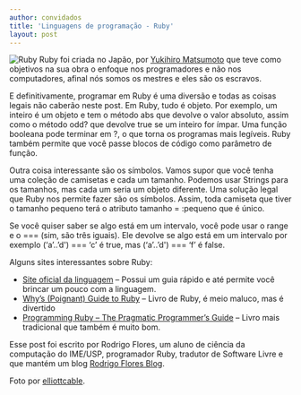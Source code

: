 ```yaml
---
author: convidados
title: 'Linguagens de programação - Ruby'
layout: post
---
```

![Ruby][1] Ruby foi criada no Japão, por [Yukihiro Matsumoto][2] que teve como objetivos na sua obra o enfoque nos programadores e não nos computadores, afinal nós somos os mestres e eles são os escravos. 

E definitivamente, programar em Ruby é uma diversão e todas as coisas legais não caberão neste post. Em Ruby, tudo é objeto. Por exemplo, um inteiro é um objeto e tem o método abs que devolve o valor absoluto, assim como o método odd? que devolve true se um inteiro for ímpar. Uma função booleana pode terminar em ?, o que torna os programas mais legíveis. Ruby também permite que você passe blocos de código como parâmetro de função. 

Outra coisa interessante são os símbolos. Vamos supor que você tenha uma coleção de camisetas e cada um tamanho. Podemos usar Strings para os tamanhos, mas cada um seria um objeto diferente. Uma solução legal que Ruby nos permite fazer são os símbolos. Assim, toda camiseta que tiver o tamanho pequeno terá o atributo tamanho = :pequeno que é único. 

Se você quiser saber se algo está em um intervalo, você pode usar o range e o === (sim, são três iguais). Ele devolve se algo está em um intervalo por exemplo (‘a’..’d') === ‘c’ é true, mas (‘a’..’d') === ‘f’ é false. 

Alguns sites interessantes sobre Ruby:

*   [Site oficial da linguagem][3] – Possui um guia rápido e até permite você brincar um pouco com a linguagem.
*   [Why’s (Poignant) Guide to Ruby][4] – Livro de Ruby, é meio maluco, mas é divertido
*   [Programming Ruby – The Pragmatic Programmer’s Guide][5] – Livro mais tradicional que também é muito bom.

Esse post foi escrito por Rodrigo Flores, um aluno de ciência da computação do IME/USP, programador Ruby, tradutor de Software Livre e que mantém um blog [Rodrigo Flores Blog][6]. 

Foto por [elliottcable][7].  

 [1]: http://vidageek.net/wp-content/uploads/2008/11/ruby.jpg
 [2]: http://en.wikipedia.org/wiki/Yukihiro_Matsumoto
 [3]: http://www.ruby-lang.org/en/ "Ruby Oficial"
 [4]: http://poignantguide.net/ruby/
 [5]: http://www.ruby-doc.org/docs/ProgrammingRuby/
 [6]: http://blog.rodrigoflores.org "Rodrigo Flores"
 [7]: http://flickr.com/photos/elliottcable/ "elliotcable"





